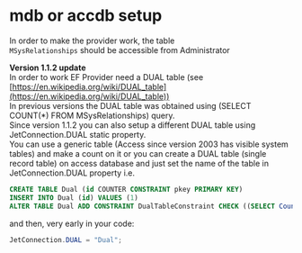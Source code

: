 # mdb or accdb setup  
  
In order to make the provider work, the table  
```MSysRelationships```
should be accessible from Administrator  
  
**Version 1.1.2 update**  
In order to work EF Provider need a DUAL table (see [https://en.wikipedia.org/wiki/DUAL_table](https://en.wikipedia.org/wiki/DUAL_table))  
In previous versions the DUAL table was obtained using (SELECT COUNT(*) FROM MSysRelationships) query.  
Since version 1.1.2 you can also setup a different DUAL table using JetConnection.DUAL static property.  
You can use a generic table (Access since version 2003 has visible system tables) and make a count on it or you can create a DUAL table (single record table) on access database and just set the name of the table in JetConnection.DUAL property i.e.  
  
```sql
CREATE TABLE Dual (id COUNTER CONSTRAINT pkey PRIMARY KEY)
INSERT INTO Dual (id) VALUES (1)
ALTER TABLE Dual ADD CONSTRAINT DualTableConstraint CHECK ((SELECT Count(*) FROM Dual) = 1)
```

and then, very early in your code:

```c#
JetConnection.DUAL = "Dual";
```
